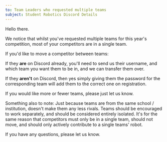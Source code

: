```yaml
---
to: Team Leaders who requested multiple teams
subject: Student Robotics Discord Details
---
```


Hello there.

We notice that whilst you've requested multiple teams for this year's competition, most of your competitors are in a single team.

If you'd like to move a competitor between teams:

If they **are** on Discord already, you'll need to send us their username, and which team you want them to be in, and we can transfer them over.

If they **aren't** on Discord, then yes simply giving them the password for the corresponding team will add them to the correct one on registration.

If you would like more or fewer teams, please just let us know.

Something also to note: Just because teams are from the same school / institution, doesn't make them any less rivals. Teams should be encouraged to work separately, and should be considered entirely isolated. It's for the same reason that competitors must only be in a single team, should not move, and should only actively contribute to a single teams' robot.

If you have any questions, please let us know.
